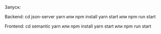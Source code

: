Запуск:

Backend:
cd json-server
yarn или npm install
yarn start или npm run start

Frontend:
cd semantic
yarn или npm install
yarn start или npm run start